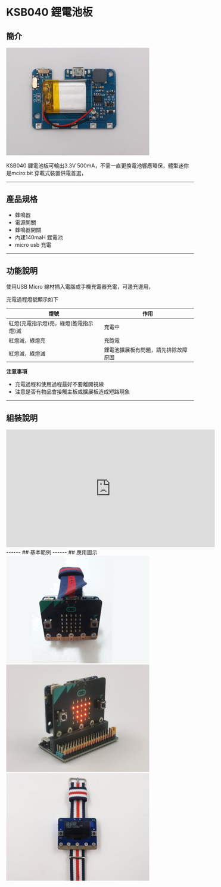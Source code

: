 # KSB040 鋰電池板

## 簡介
<img src="images/KSB040/001.png" alt="00000" style="zoom:48%;" />

KSB040 鋰電池板可輸出3.3V 500mA，不需一直更換電池響應環保，體型迷你是mciro:bit 穿載式裝置供電首選， 

------
## 產品規格

- 蜂鳴器
- 電源開關
- 蜂鳴器開關
- 內建140maH 鋰電池
- micro usb 充電



------
## 功能說明

使用USB Micro 線材插入電腦或手機充電器充電，可邊充邊用，

 

充電過程燈號顯示如下 

| 燈號                                   | 作用                                 |
| -------------------------------------- | ------------------------------------ |
| 紅燈(充電指示燈)亮，綠燈(飽電指示燈)滅 | 充電中                               |
| 紅燈滅，綠燈亮                         | 充飽電                               |
| 紅燈滅，綠燈滅                         | 鋰電池擴展板有問題，請先排除故障原因 |



**注意事項**

- 充電過程和使用過程最好不要離開視線
- 注意是否有物品會接觸主板或擴展板造成短路現象



------
## 組裝說明
<iframe width="560" height="315" src="https://www.youtube.com/embed/e2RCiFNIF9g" title="YouTube video player" frameborder="0" allow="accelerometer; autoplay; clipboard-write; encrypted-media; gyroscope; picture-in-picture" allowfullscreen></iframe>
------
## 基本範例
------
## 應用圖示
<img src="images/KSB040/021.png" alt="00000" style="zoom:48%;" /><img src="images/KSB040/022.png" alt="00000" style="zoom:48%;" />
<img src="images/KSB040/023.png" alt="00000" style="zoom:48%;" />




